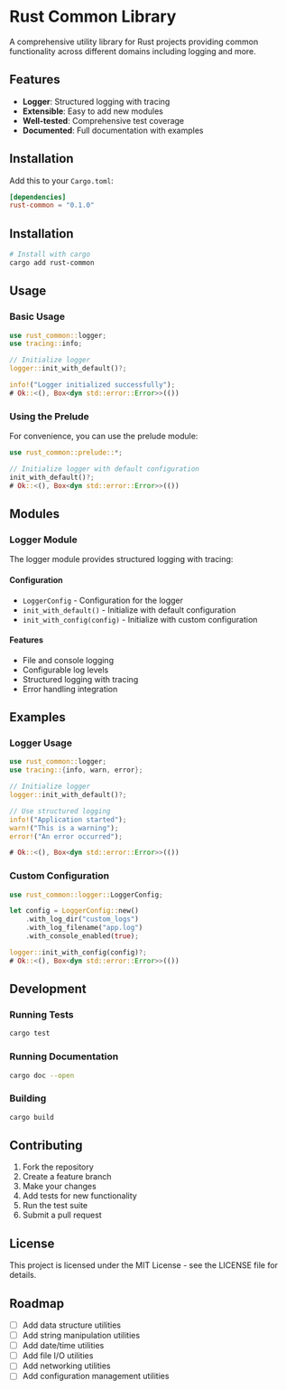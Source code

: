 # Rust Common Library

A comprehensive utility library for Rust projects providing common functionality across different domains including logging and more.

## Features

- **Logger**: Structured logging with tracing
- **Extensible**: Easy to add new modules
- **Well-tested**: Comprehensive test coverage
- **Documented**: Full documentation with examples

## Installation

Add this to your `Cargo.toml`:

```toml
[dependencies]
rust-common = "0.1.0"
```

## Installation

```bash
# Install with cargo
cargo add rust-common
```

## Usage

### Basic Usage

```rust
use rust_common::logger;
use tracing::info;

// Initialize logger
logger::init_with_default()?;

info!("Logger initialized successfully");
# Ok::<(), Box<dyn std::error::Error>>(())
```

### Using the Prelude

For convenience, you can use the prelude module:

```rust
use rust_common::prelude::*;

// Initialize logger with default configuration
init_with_default()?;
# Ok::<(), Box<dyn std::error::Error>>(())
```

## Modules

### Logger Module

The logger module provides structured logging with tracing:

#### Configuration

- `LoggerConfig` - Configuration for the logger
- `init_with_default()` - Initialize with default configuration
- `init_with_config(config)` - Initialize with custom configuration

#### Features

- File and console logging
- Configurable log levels
- Structured logging with tracing
- Error handling integration

## Examples

### Logger Usage

```rust
use rust_common::logger;
use tracing::{info, warn, error};

// Initialize logger
logger::init_with_default()?;

// Use structured logging
info!("Application started");
warn!("This is a warning");
error!("An error occurred");

# Ok::<(), Box<dyn std::error::Error>>(())
```

### Custom Configuration

```rust
use rust_common::logger::LoggerConfig;

let config = LoggerConfig::new()
    .with_log_dir("custom_logs")
    .with_log_filename("app.log")
    .with_console_enabled(true);

logger::init_with_config(config)?;
# Ok::<(), Box<dyn std::error::Error>>(())
```

## Development

### Running Tests

```bash
cargo test
```

### Running Documentation

```bash
cargo doc --open
```

### Building

```bash
cargo build
```

## Contributing

1. Fork the repository
2. Create a feature branch
3. Make your changes
4. Add tests for new functionality
5. Run the test suite
6. Submit a pull request

## License

This project is licensed under the MIT License - see the LICENSE file for details.

## Roadmap

- [ ] Add data structure utilities
- [ ] Add string manipulation utilities
- [ ] Add date/time utilities
- [ ] Add file I/O utilities
- [ ] Add networking utilities
- [ ] Add configuration management utilities
